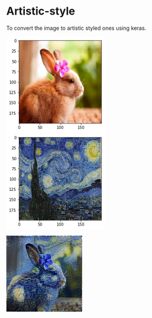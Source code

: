 # Artistic-style
To convert the image to artistic styled ones using keras.

![bunny](https://github.com/ninjakx/Artistic-style/blob/master/bunny.png)  ![starry night](https://github.com/ninjakx/Artistic-style/blob/master/starry_night.png)

![result](https://github.com/ninjakx/Artistic-style/blob/master/result.png)
